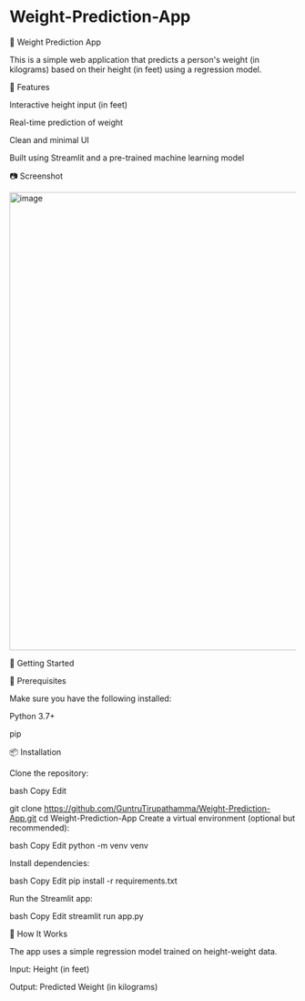 # Weight-Prediction-App

🧮 Weight Prediction App


This is a simple web application that predicts a person's weight (in kilograms) based on their height (in feet) using a regression model.

📌 Features


Interactive height input (in feet)

Real-time prediction of weight

Clean and minimal UI

Built using Streamlit and a pre-trained machine learning model

📷 Screenshot


<img width="1722" height="804" alt="image" src="https://github.com/user-attachments/assets/05b10fb1-b7fd-4b93-b3b3-dd4dc198ad55" />



🚀 Getting Started


🧰 Prerequisites


Make sure you have the following installed:

Python 3.7+

pip

📦 Installation


Clone the repository:

bash
Copy
Edit


git clone https://github.com/GuntruTirupathamma/Weight-Prediction-App.git
cd Weight-Prediction-App
Create a virtual environment (optional but recommended):

bash
Copy
Edit
python -m venv venv


Install dependencies:

bash
Copy
Edit
pip install -r requirements.txt


Run the Streamlit app:

bash
Copy
Edit
streamlit run app.py


🧠 How It Works


The app uses a simple regression model trained on height-weight data.

Input: Height (in feet)

Output: Predicted Weight (in kilograms)
